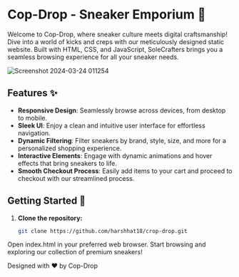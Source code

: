 # Cop-Drop - Sneaker Emporium 🚀

Welcome to Cop-Drop, where sneaker culture meets digital craftsmanship! Dive into a world of kicks and creps with our meticulously designed static website. Built with HTML, CSS, and JavaScript, SoleCrafters brings you a seamless browsing experience for all your sneaker needs.

![Screenshot 2024-03-24 011254](https://github.com/harshhat18/crop-drop/assets/135338937/59bd9f1c-2b05-4528-a24b-5de513ab50eb)

## Features ✨

- **Responsive Design**: Seamlessly browse across devices, from desktop to mobile.
- **Sleek UI**: Enjoy a clean and intuitive user interface for effortless navigation.
- **Dynamic Filtering**: Filter sneakers by brand, style, size, and more for a personalized shopping experience.
- **Interactive Elements**: Engage with dynamic animations and hover effects that bring sneakers to life.
- **Smooth Checkout Process**: Easily add items to your cart and proceed to checkout with our streamlined process.

## Getting Started 🚀

1. **Clone the repository:**

   ```bash
   git clone https://github.com/harshhat18/crop-drop.git
Open index.html in your preferred web browser.
Start browsing and exploring our collection of premium sneakers!


Designed with ❤️ by Cop-Drop




